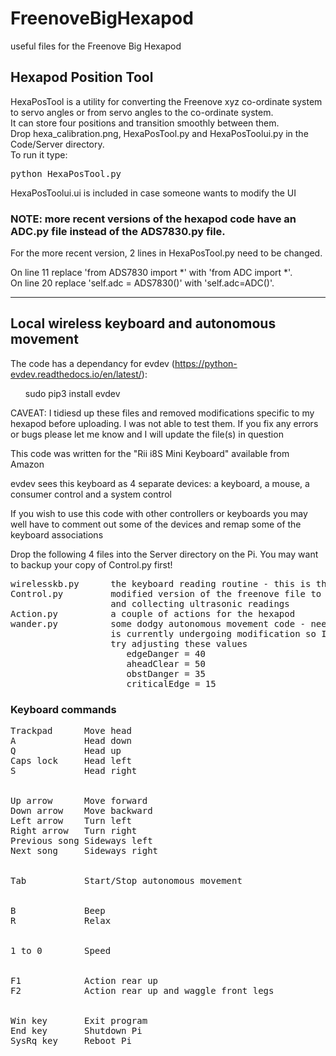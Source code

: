 # FreenoveBigHexapod   
useful files for the Freenove Big Hexapod   

<h2> Hexapod Position Tool </h2>

HexaPosTool is a utility for converting the Freenove xyz co-ordinate system to servo angles or from servo angles to the co-ordinate system.  
It can store four positions and transition smoothly between them.  
Drop hexa_calibration.png, HexaPosTool.py and HexaPosToolui.py in the Code/Server directory.   
To run it type: <pre>python HexaPosTool.py</pre>
   
   
HexaPosToolui.ui is included in case someone wants to modify the UI   


<h3>NOTE: more recent versions of the hexapod code have an ADC.py file instead of the ADS7830.py file.  </h3>   
   
For the more recent version, 2 lines in HexaPosTool.py need to be changed.     
   
On line 11 replace 'from ADS7830 import *' with 'from ADC import *'.   
On line 20 replace 'self.adc = ADS7830()' with 'self.adc=ADC()'.  
<hr>

<h2> Local wireless keyboard and autonomous movement </h2>

The code has a dependancy for evdev (https://python-evdev.readthedocs.io/en/latest/): 

<ul>sudo pip3 install evdev</ul>

CAVEAT: I tidiesd up these files and removed modifications specific to my hexapod before uploading.
I was not able to test them. If you fix any errors or bugs please let me know and I will update the file(s) in question

This code was written for the "Rii i8S Mini Keyboard" available from Amazon

evdev sees this keyboard as 4 separate devices: a keyboard, a mouse, a consumer control and a system control

If you wish to use this code with other controllers or keyboards you may well have to comment out some of the devices and remap some of the keyboard associations

Drop the following 4 files into the Server directory on the Pi. You may want to backup your copy of Control.py first!

<pre>
wirelesskb.py      the keyboard reading routine - this is the one you run: sudo python wirelesskb.py
Control.py         modified version of the freenove file to enable scanning by the head when moving 
                   and collecting ultrasonic readings
Action.py          a couple of actions for the hexapod
wander.py          some dodgy autonomous movement code - needs a bit of tinkering, but my hexapod 
                   is currently undergoing modification so I can't test this
                   try adjusting these values
                      edgeDanger = 40
                      aheadClear = 50
                      obstDanger = 35
                      criticalEdge = 15
</pre>
<h3>Keyboard commands</h3>
<pre>
Trackpad      Move head
A             Head down
Q             Head up
Caps lock     Head left
S             Head right  
<br />
Up arrow      Move forward
Down arrow    Move backward
Left arrow    Turn left
Right arrow   Turn right 
Previous song Sideways left
Next song     Sideways right
<br />
Tab           Start/Stop autonomous movement
<br />
B             Beep
R             Relax
<br />
1 to 0        Speed
<br />
F1            Action rear up
F2            Action rear up and waggle front legs
<br />
Win key       Exit program
End key       Shutdown Pi
SysRq key     Reboot Pi
</pre>

                    
